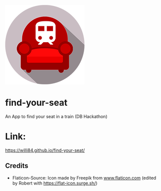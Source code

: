 ![ ](https://raw.githubusercontent.com/willi84/find-your-seat/master/images/icon-256x256.png "Find your seat")

# find-your-seat

An App to find your seat in a train (DB Hackathon)
# Link:
https://willi84.github.io/find-your-seat/

## Credits

* Flaticon-Source:  Icon made by Freepik from www.flaticon.com (edited by Robert with https://flat-icon.surge.sh/)
